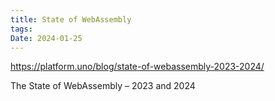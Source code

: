```yaml
---
title: State of WebAssembly
tags: 
Date: 2024-01-25
---
```

https://platform.uno/blog/state-of-webassembly-2023-2024/

The State of WebAssembly – 2023 and 2024